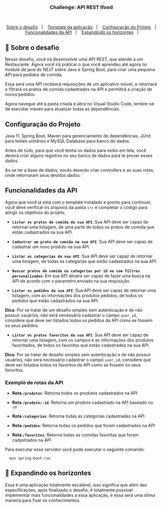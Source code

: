 <h3 align="center">
  Challenge: API REST Ifood
</h3>
<br>

<p align="center">
  <a href="#rocket-sobre-o-desafio">Sobre o desafio</a>&nbsp;&nbsp;&nbsp;|&nbsp;&nbsp;&nbsp;
  <a href="#template-da-aplicação">Template da aplicação</a>&nbsp;&nbsp;&nbsp;|&nbsp;&nbsp;&nbsp;
  <a href="#configuração-do-projeto">Configuração do Projeto</a>&nbsp;&nbsp;&nbsp;|&nbsp;&nbsp;&nbsp;
  <a href="#funcionalidades-da-api">Funcionalidades da API</a>&nbsp;&nbsp;&nbsp;|&nbsp;&nbsp;&nbsp;
  <a href="#rocket-expandindo-os-horizontes">Expandindo os horizontes</a>&nbsp;&nbsp;&nbsp;|&nbsp;&nbsp;&nbsp; 
</p>

## :rocket: Sobre o desafio

Nesse desafio, você irá desenvolver uma API REST, que atende a um Restaurante. Agora você irá praticar o que você aprendeu até agora no modulo de java do NExT sobre Java e Spring Boot, para criar uma pequena API para pedidos de comida.

Essa será uma API receberá requisições de um aplicativo movel, e retornará e filtrará os pratos de comida cadastrados na API e permitirá a criação de novos pedidos.

Agora navegue até a pasta criada e abra no Visual Studio Code, lembre-se de executar maven para atualizar todas as dependências.

## Configuração do Projeto

Java 11, Spring Boot, Maven para gerenciamento de dependências, JUnit para testes unitários e MySQL Database para banco de dados.

Antes de tudo, para que você tenha os dados para exibir em tela, você deverá criar alguns registros no seu banco de dados para te prover esses dados.

Ao se ter a base de dados, vocês deverão criar controllers e as suas rotas, onde retornaram seus devidos dados:

## Funcionalidades da API

Agora que você já está com o template instalado e pronto para continuar, você deve verificar os arquivos da pasta `src` e completar o código para atingir os objetivos do projeto.

- **`Listar os pratos de comida da sua API`**: Sua API deve ser capaz de retornar uma listagem, de uma parte de todos os pratos de comida que estão cadastrados na sua API.

- **`Cadastrar um prato de comida na sua API`**: Sua API deve ser capaz de cadastrar um novo produto na sua API.

- **`Listar as categorias da sua API`**: Sua API deve ser capaz de retornar uma listagem, de todas as categorias que estão cadastrados na sua API.

- **`Buscar pratos de comida ou categorias por id ou com filtros personalizados`**: Em sua API deverá ser capaz de fazer uma busca na API de acordo com o parametro enviado na sua requisição.

- **`Listar os pedidos da sua API`**: Sua API deve ser capaz de retornar uma listagem, com as informações dos produtos pedidos, de todos os pedidos que estão cadastrados na sua API.

**Dica**: Por se tratar de um desafio simples sem autenticação e de não possuir usuários, não será necessário cadastrar o campo `user_id`, considere que deve ser listados todos os pedidos da API como se fossem os seus pedidos.

- **`Listar os pratos favoritos da sua API`**: Sua API deve ser capaz de retornar uma listagem, com os campos e as informações dos produtos favoritados, de todos os favoritos que estão cadastrados na sua API.

**Dica**: Por se tratar de desafio simples sem autenticação e de não possuir usuários, não será necessário cadastrar o campo `user_id`, considere que deve ser listados todos os favoritos da API como se fossem os seus favoritos.

### Exemplo de rotas da API

  - **Rota `/produtos`**: Retorna todos os produtos cadastrados na API

  - **Rota `/produto/:id`**: Retorna um produto cadastrado na API baseado no `id`

  - **Rota `/categorias`**: Retorna todas as categorias cadastradas na API

  - **Rota `/pedidos`**: Retorna todas os pedidos que foram cadastrados na API

  - **Rota `/favoritos`**: Retorna todas as comidas favoritas que foram cadastrados na API

Para executar esse servidor você pode executar o seguinte comando:

```
  mvn spring-boot:run
```

## :rocket: Expandindo os horizontes

Essa é uma aplicação totalmente escalável, isso significa que além das específicações, após finalizado o desafio, é totalmente possível implementar mais funcionalidades a essa aplicação, e essa será uma ótima maneira para fixar os conhecimentos.
